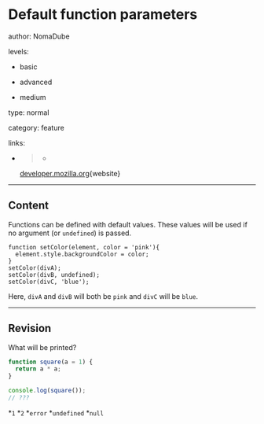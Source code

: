 # Default function parameters
author: NomaDube

levels:

  - basic

  - advanced

  - medium

type: normal

category: feature

links:

  - >-
    [developer.mozilla.org](https://developer.mozilla.org/en-US/docs/Web/JavaScript/Reference/Functions/Default_parameters){website}

---
## Content

Functions can be defined with default values. These values will be used if no argument (or `undefined`) is passed.


```
function setColor(element, color = 'pink'){
  element.style.backgroundColor = color; 
}
setColor(divA);
setColor(divB, undefined); 
setColor(divC, 'blue'); 

```
Here, `divA` and `divB` will both be `pink`  and `divC` will be `blue`.

---
## Revision

What will be printed?
```javascript
function square(a = 1) {
  return a * a;
}

console.log(square());
// ???
```
*`1`
*`2`
*`error`
*`undefined`
*`null`